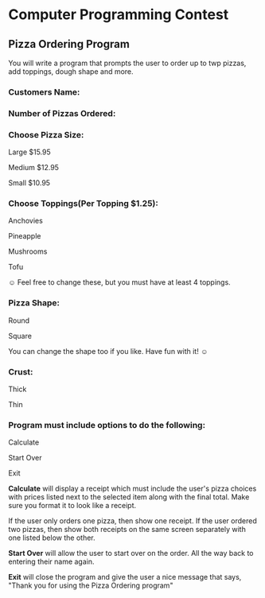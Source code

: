 # Computer Programming Contest
## Pizza Ordering Program
You will write a program that prompts the user to order up to twp pizzas, add toppings, dough shape and more.

### Customers Name:

### Number of Pizzas Ordered:

### Choose Pizza Size:
Large $15.95

Medium $12.95

Small $10.95

### Choose Toppings(Per Topping $1.25):
Anchovies

Pineapple

Mushrooms

Tofu

☺ Feel free to change these, but you must have at least 4 toppings.
### Pizza Shape:
Round

Square

You can change the shape too if you like. Have fun with it! ☺
### Crust:
Thick

Thin
### Program must include options to do the following:
Calculate

Start Over

Exit

**Calculate** will display a receipt which must include the user's pizza choices with prices listed next to the selected item along with
the final total. Make sure you format it to look like a receipt.

If the user only orders one pizza, then show one receipt.
If the user ordered two pizzas, then show both receipts on the same screen separately with one listed below the other.

**Start Over** will allow the user to start over on the order. All the way back to entering their name again.

**Exit** will close the program and give the user a nice message that says, "Thank you for using the Pizza Ordering program"
